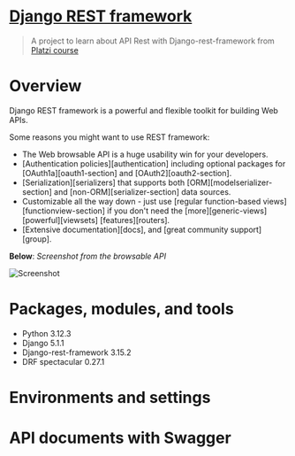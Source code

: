 # [Django REST framework][def]

> A project to learn about API Rest with Django-rest-framework from [Platzi course](https://platzi.com/cursos/django-rest-framework/)

# Overview
Django REST framework is a powerful and flexible toolkit for building Web APIs.

Some reasons you might want to use REST framework:

* The Web browsable API is a huge usability win for your developers.
* [Authentication policies][authentication] including optional packages for [OAuth1a][oauth1-section] and [OAuth2][oauth2-section].
* [Serialization][serializers] that supports both [ORM][modelserializer-section] and [non-ORM][serializer-section] data sources.
* Customizable all the way down - just use [regular function-based views][functionview-section] if you don't need the [more][generic-views] [powerful][viewsets] [features][routers].
* [Extensive documentation][docs], and [great community support][group].

**Below**: *Screenshot from the browsable API*

![Screenshot][image]

# Packages, modules, and tools
- Python 3.12.3
- Django 5.1.1
- Django-rest-framework 3.15.2
- DRF spectacular 0.27.1 

# Environments and settings

# API documents with Swagger


[def]: https://www.django-rest-framework.org/
[image]: https://ajha.info/images/drf-api-document-image.png